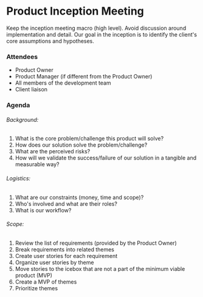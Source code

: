 # Product Inception Meeting

Keep the inception meeting macro (high level).  Avoid discussion around implementation and detail.  Our goal in the inception is to identify the client's core assumptions and hypotheses.

### Attendees

* Product Owner
* Product Manager (if different from the Product Owner)
* All members of the development team
* Client liaison

### Agenda

###### Background:

1. What is the core problem/challenge this product will solve?
2. How does our solution solve the problem/challenge?
3. What are the perceived risks?
4. How will we validate the success/failure of our solution in a tangible and measurable way?

###### Logistics:

1. What are our constraints (money, time and scope)?
2. Who's involved and what are their roles?
3. What is our workflow?

###### Scope:

1. Review the list of requirements (provided by the Product Owner)
2. Break requirements into related themes
3. Create user stories for each requirement
4. Organize user stories by theme
5. Move stories to the icebox that are not a part of the minimum viable product (MVP)
6. Create a MVP of themes
7. Prioritize themes